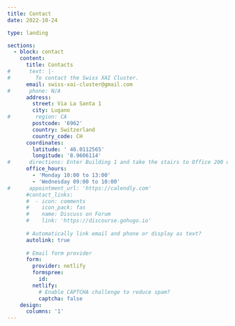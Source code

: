 ```yaml
---
title: Contact
date: 2022-10-24

type: landing

sections:
  - block: contact
    content:
      title: Contacts
#      text: |-
#        To contact the Swiss XAI Cluster.
      email: swiss-xai-cluster@gmail.com
#      phone: N/A
      address:
        street: Via La Santa 1
        city: Lugano
#        region: CA
        postcode: '6962'
        country: Switzerland
        country_code: CH
      coordinates:
        latitude: ' 46.0112565'
        longitude: '8.9606114'
#      directions: Enter Building 1 and take the stairs to Office 200 on Floor 2
      office_hours:
        - 'Monday 10:00 to 13:00'
        - 'Wednesday 09:00 to 10:00'
#      appointment_url: 'https://calendly.com'
      #contact_links:
      #  - icon: comments
      #    icon_pack: fas
      #    name: Discuss on Forum
      #    link: 'https://discourse.gohugo.io'
    
      # Automatically link email and phone or display as text?
      autolink: true
    
      # Email form provider
      form:
        provider: netlify
        formspree:
          id:
        netlify:
          # Enable CAPTCHA challenge to reduce spam?
          captcha: false
    design:
      columns: '1'
---
```

